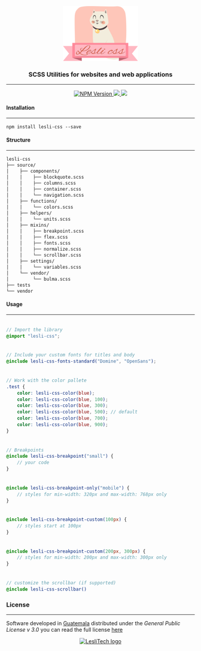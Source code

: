 <div align="center">
	<img alt="LesliCSS logo" width="200px" src="./docs/lesli-css-logo.svg" />
	<h3>SCSS Utilities for websites and web applications</h3>
</div>

<hr/>

<p align="center" class="is-flex is-justify-content-center">
    <a target="blank" href="https://www.npmjs.com/package/lesli-css">
        <img height="22" alt="NPM Version" src="https://img.shields.io/npm/v/lesli-css" />
    </a>
	<a class="mx-2" href="https://codecov.io/gh/LesliTech/lesli-css" > 
		<img height="22" src="https://codecov.io/gh/LesliTech/lesli-css/graph/badge.svg?token=WYB6XTWZWN"/> 
	</a>
	<a href="https://codecov.io/github/LesliTech/lesli-css"> 
        <img height="22" src="https://sonarcloud.io/api/project_badges/measure?project=LesliTech_lesli-css&metric=sqale_rating"/> 
    </a>
</p>


#### Installation
--------
```console
npm install lesli-css --save
```


#### Structure
--------
```text
lesli-css  
├── source/  
│    ├── components/  
│    │    ├── blockquote.scss  
│    │    ├── columns.scss  
│    │    ├── container.scss  
│    │    └── navigation.scss  
│    ├── functions/  
│    │    └── colors.scss  
│    ├── helpers/  
│    │    └── units.scss  
│    ├── mixins/  
│    │    ├── breakpoint.scss  
│    │    ├── flex.scss  
│    │    ├── fonts.scss  
│    │    ├── normalize.scss  
│    │    └── scrollbar.scss  
│    ├── settings/  
│    │    └── variables.scss  
│    └── vendor/  
│         └── bulma.scss  
├── tests  
└── vendor  
```


#### Usage
--------
```scss

// Import the library
@import "lesli-css";


// Include your custom fonts for titles and body
@include lesli-css-fonts-standard("Domine", "OpenSans");


// Work with the color pallete
.test {
	color: lesli-css-color(blue);
	color: lesli-css-color(blue, 100);
	color: lesli-css-color(blue, 300);
	color: lesli-css-color(blue, 500); // default
	color: lesli-css-color(blue, 700);
	color: lesli-css-color(blue, 900);
}


// Breakpoints
@include lesli-css-breakpoint("small") {
	// your code
}


@include lesli-css-breakpoint-only("mobile") {
	// styles for min-width: 320px and max-width: 768px only
}


@include lesli-css-breakpoint-custom(100px) {
	// styles start at 100px
}


@include lesli-css-breakpoint-custom(200px, 300px) {
	// styles for min-width: 200px and max-width: 300px only
}


// customize the scrollbar (if supported)
@include lesli-css-scrollbar()

```


### License  
------
Software developed in [Guatemala](http://visitguatemala.com/) distributed under the *General Public License v 3.0* you can read the full license [here](http://www.gnu.org/licenses/gpl-3.0.html)

<p align="center">
	<a href="https://www.lesli.tech" target="_blank">
		<img alt="LesliTech logo" width="150" src="https://cdn.lesli.tech/leslitech/brand/leslitech-logo.svg" />
	</a>
</p>
